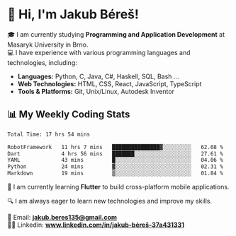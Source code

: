 # 👋 Hi, I'm Jakub Béreš!

🎓 I am currently studying **Programming and Application Development** at Masaryk University in Brno.  
💻 I have experience with various programming languages and technologies, including:  
   - **Languages:** Python, C, Java, C#, Haskell, SQL, Bash ...  
   - **Web Technologies:** HTML, CSS, React, JavaScript, TypeScript  
   - **Tools & Platforms:** Git, Unix/Linux, Autodesk Inventor

## 📊 My Weekly Coding Stats
<!--START_SECTION:waka-->

```txt
Total Time: 17 hrs 54 mins

RobotFramework   11 hrs 7 mins   ███████████████▓░░░░░░░░░   62.08 %
Dart             4 hrs 56 mins   ███████░░░░░░░░░░░░░░░░░░   27.61 %
YAML             43 mins         █░░░░░░░░░░░░░░░░░░░░░░░░   04.06 %
Python           24 mins         ▓░░░░░░░░░░░░░░░░░░░░░░░░   02.31 %
Markdown         19 mins         ▒░░░░░░░░░░░░░░░░░░░░░░░░   01.84 %
```

<!--END_SECTION:waka-->

🚀 I am currently learning **Flutter** to build cross-platform mobile applications.  

🔍 I am always eager to learn new technologies and improve my skills.  

📩 Email:        **jakub.beres135@gmail.com**  
🧑‍💻 Linkedin:     **www.linkedin.com/in/jakub-béreš-37a431331**


